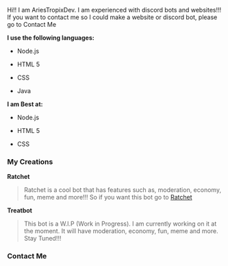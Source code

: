 
Hi!! I am AriesTropixDev. I am experienced with discord bots and websites!!! If you want to contact me so I could make a website or discord bot, please go to Contact Me

**I use the following languages:**

* Node.js

* HTML 5

* CSS

* Java

**I am Best at:**

* Node.js

* HTML 5

* CSS

### My Creations

**Ratchet**
> Ratchet is a cool bot that has features such as, moderation, economy, fun, meme and more!!!
So if you want this bot go to <a href="http://discord.me/ratchet" title="Hobbit lifestyles">Ratchet</a>

**Treatbot**
> This bot is a W.I.P (Work in Progress). I am currently working on it at the moment.
It will have moderation, economy, fun, meme and more. Stay Tuned!!!

### Contact Me


